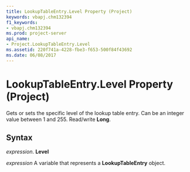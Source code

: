 ```yaml
---
title: LookupTableEntry.Level Property (Project)
keywords: vbapj.chm132394
f1_keywords:
- vbapj.chm132394
ms.prod: project-server
api_name:
- Project.LookupTableEntry.Level
ms.assetid: 220f741a-4228-fbe3-f653-500f84f43692
ms.date: 06/08/2017
---
```



# LookupTableEntry.Level Property (Project)

Gets or sets the specific level of the lookup table entry. Can be an integer value between 1 and 255. Read/write **Long**.


## Syntax

 _expression_. **Level**

 _expression_ A variable that represents a **LookupTableEntry** object.


